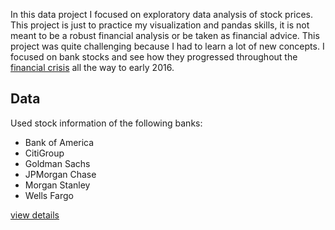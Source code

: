 In this data project I focused on exploratory data analysis of stock prices. This project is just to practice my visualization and pandas skills, it is not meant to be a robust financial analysis or be taken as financial advice.
This project was quite challenging because I had to learn a lot of new concepts.
I  focused on bank stocks and see how they progressed throughout the [financial crisis](https://en.wikipedia.org/wiki/Financial_crisis_of_2007%E2%80%9308) all the way to early 2016.

## Data

Used stock information of the following banks:
* Bank of America
* CitiGroup
* Goldman Sachs
* JPMorgan Chase
* Morgan Stanley
* Wells Fargo

[view details](https://nbviewer.jupyter.org/github/zparvez2z/Data_Analysis_projects/blob/master/finance_project/Data_analysis_Finance_Project.ipynb)
